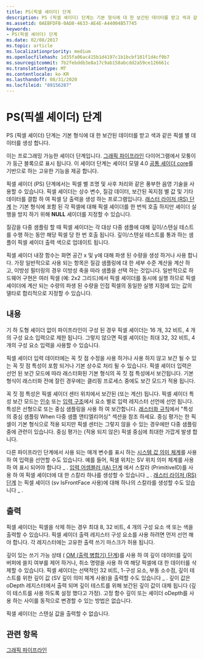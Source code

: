 ```yaml
---
title: PS(픽셀 셰이더) 단계
description: PS (픽셀 셰이더) 단계는 기본 형식에 대 한 보간된 데이터를 받고 색과 같은 픽셀 별 데이터를 생성 합니다.
ms.assetid: 0AEBFDFB-0AD8-4633-AE4E-A44004B57745
keywords:
- PS(픽셀 셰이더) 단계
ms.date: 02/08/2017
ms.topic: article
ms.localizationpriority: medium
ms.openlocfilehash: 1d35fa06ac415b1d4197c1b1bcbf101f1d4cf9b7
ms.sourcegitcommit: 7b2febddb3e8a17c9ab158abcdd2a59ce126661c
ms.translationtype: MT
ms.contentlocale: ko-KR
ms.lasthandoff: 08/31/2020
ms.locfileid: "89156287"
---
```

# <a name="pixel-shader-ps-stage"></a>PS(픽셀 셰이더) 단계


PS (픽셀 셰이더) 단계는 기본 형식에 대 한 보간된 데이터를 받고 색과 같은 픽셀 별 데이터를 생성 합니다.

이는 프로그래밍 가능한 셰이더 단계입니다. [그래픽 파이프라인](graphics-pipeline.md) 다이어그램에서 모퉁이가 둥근 블록으로 표시 됩니다. 이 셰이더 단계는 셰이더 모델 4.0 [공통 셰이더 core](/windows/desktop/direct3dhlsl/dx-graphics-hlsl-common-core)를 기반으로 하는 고유한 기능을 제공 합니다.

픽셀 셰이더 (PS) 단계에서는 픽셀 별 조명 및 사후 처리와 같은 풍부한 음영 기술을 사용할 수 있습니다. 픽셀 셰이더는 상수 변수, 질감 데이터, 보간된 꼭지점 별 값 및 기타 데이터를 결합 하 여 픽셀 당 출력을 생성 하는 프로그램입니다. [래스터 라이저 (RS) 단계](rasterizer-stage--rs-.md) 는 기본 형식에 포함 된 각 픽셀에 대해 픽셀 셰이더를 한 번씩 호출 하지만 셰이더 실행을 방지 하기 위해 **NULL** 셰이더를 지정할 수 있습니다.

질감을 다중 샘플링 할 때 픽셀 셰이더는 각 대상 다중 샘플에 대해 깊이/스텐실 테스트를 수행 하는 동안 해당 픽셀 당 한 번 호출 됩니다. 깊이/스텐실 테스트를 통과 하는 샘플이 픽셀 셰이더 출력 색으로 업데이트 됩니다.

픽셀 셰이더 내장 함수는 화면 공간 x 및 y에 대해 파생 된 수량을 생성 하거나 사용 합니다. 가장 일반적으로 사용 되는 항목은 질감 샘플링에 대 한 세부 수준 계산을 계산 하 고, 이방성 필터링의 경우 이방성 축을 따라 샘플을 선택 하는 것입니다. 일반적으로 하드웨어 구현은 여러 픽셀 (예: 2x2 그리드)에서 픽셀 셰이더를 동시에 실행 하므로 픽셀 셰이더에 계산 되는 수량의 파생 된 수량을 인접 픽셀의 동일한 실행 지점에 있는 값의 델타로 합리적으로 지정할 수 있습니다.

## <a name="span-idinputsspanspan-idinputsspanspan-idinputsspaninputs"></a><span id="Inputs"></span><span id="inputs"></span><span id="INPUTS"></span>내용


기 하 도형 셰이더 없이 파이프라인이 구성 된 경우 픽셀 셰이더는 16 개, 32 비트, 4 개의 구성 요소 입력으로 제한 됩니다. 그렇지 않으면 픽셀 셰이더는 최대 32, 32 비트, 4 개의 구성 요소 입력을 사용할 수 있습니다.

픽셀 셰이더 입력 데이터에는 꼭 짓 점 수정을 사용 하거나 사용 하지 않고 보간 될 수 있는 꼭 짓 점 특성이 포함 되거나 기본 상수로 처리 될 수 있습니다. 픽셀 셰이더 입력은 선언 된 보간 모드에 따라 래스터화된 기본 형식의 꼭 짓 점 특성에서 보간됩니다. 기본 형식이 래스터화 전에 잘린 경우에는 클리핑 프로세스 중에도 보간 모드가 적용 됩니다.

꼭 짓 점 특성은 픽셀 셰이더 센터 위치에서 보간된 (또는 계산) 됩니다. 픽셀 셰이더 특성 보간 모드는 [인수](/windows/desktop/direct3dhlsl/dx-graphics-hlsl-function-parameters) 또는 [입력 구조](/windows/desktop/direct3dhlsl/dx-graphics-hlsl-struct)에서 요소 별로 입력 레지스터 선언에 선언 됩니다. 특성은 선형으로 또는 중심 샘플링을 사용 하 여 보간합니다. [래스터화 규칙](rasterization-rules.md)에서 "특성의 중심 샘플링 When 다중 샘플 앤티엘리어싱" 섹션을 참조 하세요. 중심 평가는 한 픽셀이 기본 형식으로 적용 되지만 픽셀 센터는 그렇지 않을 수 있는 경우에만 다중 샘플링 중에 관련이 있습니다. 중심 평가는 (적용 되지 않은) 픽셀 중심에 최대한 가깝게 발생 합니다.

다른 파이프라인 단계에서 사용 되는 매개 변수를 표시 하는 [시스템 값 의미 체계](/windows/desktop/direct3dhlsl/dx-graphics-hlsl-semantics)를 사용 하 여 입력을 선언할 수도 있습니다. 예를 들어, 픽셀 위치는 SV 위치 의미 체계를 사용 하 여 표시 되어야 합니다 \_ . [입력 어셈블러 (IA) 단계](input-assembler-stage--ia-.md) 에서 스칼라 (PrimitiveID)를 사용 하 여 픽셀 셰이더에 대 한 스칼라 하나를 생성할 수 있습니다 \_ . [래스터 라이저 (RS) 단계](rasterizer-stage--rs-.md) 는 픽셀 셰이더 (sv IsFrontFace 사용)에 대해 하나의 스칼라를 생성할 수도 있습니다 \_ .

## <a name="span-idoutputsspanspan-idoutputsspanspan-idoutputsspanoutputs"></a><span id="Outputs"></span><span id="outputs"></span><span id="OUTPUTS"></span>출력


픽셀 셰이더는 픽셀을 삭제 하는 경우 최대 8, 32 비트, 4 개의 구성 요소 색 또는 색을 출력할 수 있습니다. 픽셀 셰이더 출력 레지스터 구성 요소를 사용 하려면 먼저 선언 해야 합니다. 각 레지스터에는 고유한 출력 쓰기 마스크가 허용 됩니다.

깊이 있는 쓰기 가능 상태 ( [OM (출력 병합기) 단계](output-merger-stage--om-.md))를 사용 하 여 깊이 데이터를 깊이 버퍼에 쓸지 여부를 제어 하거나, 취소 명령을 사용 하 여 해당 픽셀에 대 한 데이터를 삭제할 수 있습니다. 픽셀 셰이더는 선택적인 32 비트, 1-구성 요소, 부동 소수점, 깊이 테스트를 위한 깊이 값 (SV 깊이 의미 체계 사용)을 출력할 수도 있습니다 \_ . 깊이 값은 oDepth 레지스터에서 출력 되며 깊이 테스트를 위해 보간된 깊이 값이 대체 됩니다 (깊이 테스트를 사용 하도록 설정 했다고 가정). 고정 함수 깊이 또는 셰이더 oDepth를 사용 하는 사이를 동적으로 변경할 수 있는 방법은 없습니다.

픽셀 셰이더는 스텐실 값을 출력할 수 없습니다.

## <a name="span-idrelated-topicsspanrelated-topics"></a><span id="related-topics"></span>관련 항목


[그래픽 파이프라인](graphics-pipeline.md)

 

 